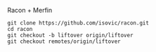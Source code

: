 Racon + Merfin   
```
git clone https://github.com/isovic/racon.git
cd racon
git checkout -b liftover origin/liftover
git checkout remotes/origin/liftover

```

